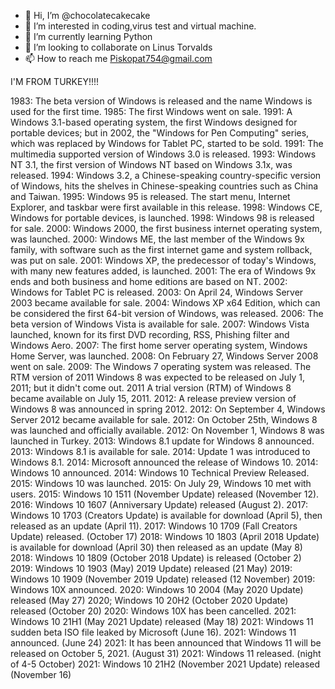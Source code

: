- 👋 Hi, I’m @chocolatecakecake
- 👀 I’m interested in coding,virus test and virtual machine.
- 🌱 I’m currently learning Python
- 💞️ I’m looking to collaborate on Linus Torvalds
- 📫 How to reach me Piskopat754@gmail.com

I'M FROM TURKEY!!!!

<!---
chocolatecakecake/chocolatecakecake is a ✨ special ✨ repository because its `README.md` (this file) appears on your GitHub profile.
You can click the Preview link to take a look at your changes.
--->
1983: The beta version of Windows is released and the name Windows is used for the first time. 1985: The first Windows went on sale. 1991: A Windows 3.1-based operating system, the first Windows designed for portable devices; but in 2002, the "Windows for Pen Computing" series, which was replaced by Windows for Tablet PC, started to be sold. 1991: The multimedia supported version of Windows 3.0 is released. 1993: Windows NT 3.1, the first version of Windows NT based on Windows 3.1x, was released. 1994: Windows 3.2, a Chinese-speaking country-specific version of Windows, hits the shelves in Chinese-speaking countries such as China and Taiwan. 1995: Windows 95 is released. The start menu, Internet Explorer, and taskbar were first available in this release. 1998: Windows CE, Windows for portable devices, is launched. 1998: Windows 98 is released for sale. 2000: Windows 2000, the first business internet operating system, was launched. 2000: Windows ME, the last member of the Windows 9x family, with software such as the first internet game and system rollback, was put on sale. 2001: Windows XP, the predecessor of today's Windows, with many new features added, is launched. 2001: The era of Windows 9x ends and both business and home editions are based on NT. 2002: Windows for Tablet PC is released. 2003: On April 24, Windows Server 2003 became available for sale. 2004: Windows XP x64 Edition, which can be considered the first 64-bit version of Windows, was released. 2006: The beta version of Windows Vista is available for sale. 2007: Windows Vista launched, known for its first DVD recording, RSS, Phishing filter and Windows Aero. 2007: The first home server operating system, Windows Home Server, was launched. 2008: On February 27, Windows Server 2008 went on sale. 2009: The Windows 7 operating system was released. The RTM version of 2011 Windows 8 was expected to be released on July 1, 2011; but it didn't come out. 2011 A trial version (RTM) of Windows 8 became available on July 15, 2011. 2012: A release preview version of Windows 8 was announced in spring 2012. 2012: On September 4, Windows Server 2012 became available for sale. 2012: On October 25th, Windows 8 was launched and officially available. 2012: On November 1, Windows 8 was launched in Turkey. 2013: Windows 8.1 update for Windows 8 announced. 2013: Windows 8.1 is available for sale. 2014: Update 1 was introduced to Windows 8.1. 2014: Microsoft announced the release of Windows 10. 2014: Windows 10 announced. 2014: Windows 10 Technical Preview Released. 2015: Windows 10 was launched. 2015: On July 29, Windows 10 met with users. 2015: Windows 10 1511 (November Update) released (November 12). 2016: Windows 10 1607 (Anniversary Update) released (August 2). 2017: Windows 10 1703 (Creators Update) is available for download (April 5), then released as an update (April 11). 2017: Windows 10 1709 (Fall Creators Update) released. (October 17) 2018: Windows 10 1803 (April 2018 Update) is available for download (April 30) then released as an update (May 8) 2018: Windows 10 1809 (October 2018 Update) is released (October 2) 2019: Windows 10 1903 (May) 2019 Update) released (21 May) 2019: Windows 10 1909 (November 2019 Update) released (12 November) 2019: Windows 10X announced. 2020: Windows 10 2004 (May 2020 Update) released (May 27) 2020; Windows 10 20H2 (October 2020 Update) released (October 20) 2020: Windows 10X has been cancelled. 2021: Windows 10 21H1 (May 2021 Update) released (May 18) 2021: Windows 11 sudden beta ISO file leaked by Microsoft (June 16). 2021: Windows 11 announced. (June 24) 2021: It has been announced that Windows 11 will be released on October 5, 2021. (August 31) 2021: Windows 11 released. (night of 4-5 October) 2021: Windows 10 21H2 (November 2021 Update) released (November 16)
